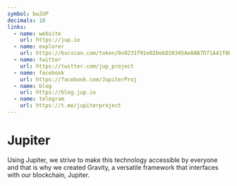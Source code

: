 ```yaml
---
symbol: bwJUP
decimals: 18
links:
  - name: website
    url: https://jup.io
  - name: explorer
    url: https://bscscan.com/token/0x0231f91e02DebD20345Ae8AB7D71A41f8E140cE7
  - name: twitter
    url: https://twitter.com/jup_project
  - name: facebook
    url: https://facebook.com/JupiterProj
  - name: blog
    url: https://blog.jup.io
  - name: telegram
    url: https://t.me/jupiterproject
---
```


# Jupiter

Using Jupiter, we strive to make this technology accessible by everyone and that is why we created Gravity, a versatile framework that interfaces with our blockchain, Jupiter.
